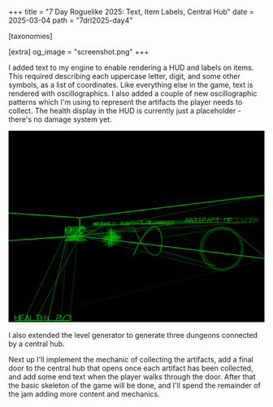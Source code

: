 +++
title = "7 Day Roguelike 2025: Text, Item Labels, Central Hub"
date = 2025-03-04
path = "7drl2025-day4"

[taxonomies]

[extra]
og_image = "screenshot.png"
+++

I added text to my engine to enable rendering a HUD and labels on items. This
required describing each uppercase letter, digit, and some other symbols, as a list of
coordinates. Like everything else in the game, text is rendered with
oscillographics. I also added a couple of new oscillographic patterns which I'm
using to represent the artifacts the player needs to collect. The health
display in the HUD is currently just a placeholder - there's no damage system
yet.

![Screenshot of a 3d-rendered scene rendered with oscillographics. Three label items are visible, with labels "ARTIFACT OF CHAOS", "ARTIFACT OF HARMONY", and "ARTIFACT OF ORDER".](screenshot.png)

I also extended the level generator to generate three dungeons connected by a central hub.

Next up I'll implement the mechanic of collecting the artifacts, add a final
door to the central hub that opens once each artifact has been collected, and
add some end text when the player walks through the door. After that the basic
skeleton of the game will be done, and I'll spend the remainder of the jam
adding more content and mechanics.
